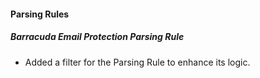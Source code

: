 
#### Parsing Rules

##### Barracuda Email Protection Parsing Rule

- Added a filter for the Parsing Rule to enhance its logic.






